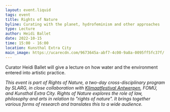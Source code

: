 ```yaml
---
layout: event.liquid
tags: event
title: Rights of Nature
byline: Curating with the planet, hydrofeminism and other approaches
type: Lecture
author: Heidi Ballet
date: 2022-10-15
time: 15:00 - 16:00
location: Kunsthal Extra City
main_image: https://ucarecdn.com/9673645a-abf7-4c00-9a8a-0095ff5fc37f/
---
```

Curator Heidi Ballet will give a lecture on how water and the environment entered into artistic practice.

*This event is part of Rights of Nature, a two-day cross-disciplinary program by SLARG, in close collaboration with [Klimaatfestival Antwerpen](https://www.klimaatfestivalantwerpen.be/nl), FOMU, and Kunsthal Extra City. Rights of Nature explores the role of law, philosophy and arts in relation to "rights of nature". It brings together various forms of research and translates this to a wide audience.*